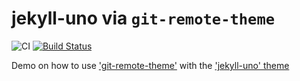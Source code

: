 # jekyll-uno via `git-remote-theme`

![CI](https://github.com/bopoh13/jekyll-uno/workflows/Jekyll%20site%20CI/badge.svg?branch=master)
[![Build Status](https://travis-ci.org/bopoh13/jekyll-uno.svg?branch=master)](https://travis-ci.org/bopoh13/jekyll-uno)

Demo on how to use ['git-remote-theme'](https://github.com/benbalter/jekyll-remote-theme) with the ['jekyll-uno' theme](https://github.com/joshgerdes/jekyll-uno)